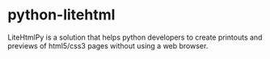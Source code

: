 # python-litehtml
LiteHtmlPy is a solution that helps python developers to create printouts and previews of html5/css3 pages without using a web browser.


